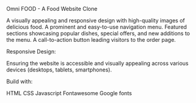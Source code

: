 Omni FOOD - A Food Website Clone

A visually appealing and responsive design with high-quality images of delicious food.
A prominent and easy-to-use navigation menu.
Featured sections showcasing popular dishes, special offers, and new additions to the menu.
A call-to-action button leading visitors to the order page.

Responsive Design:

Ensuring the website is accessible and visually appealing across various devices (desktops, tablets, smartphones).

Build with:

HTML
CSS
Javascript
Fontawesome
Google fonts
